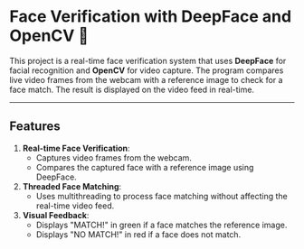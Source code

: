 # Face Verification with DeepFace and OpenCV 🎥

This project is a real-time face verification system that uses **DeepFace** for facial recognition and **OpenCV** for video capture. The program compares live video frames from the webcam with a reference image to check for a face match. The result is displayed on the video feed in real-time.

---

## Features
1. **Real-time Face Verification**:
   - Captures video frames from the webcam.
   - Compares the captured face with a reference image using DeepFace.
2. **Threaded Face Matching**:
   - Uses multithreading to process face matching without affecting the real-time video feed.
3. **Visual Feedback**:
   - Displays "MATCH!" in green if a face matches the reference image.
   - Displays "NO MATCH!" in red if a face does not match.
